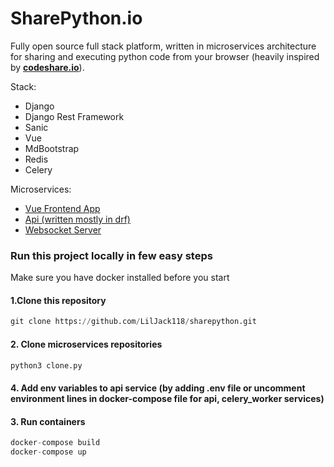 # SharePython.io
Fully open source full stack platform, written in microservices architecture for sharing and executing python code from your browser (heavily inspired by [**codeshare.io**](https://codeshare.io/ "codeshare.io")). 

Stack:
- Django
- Django Rest Framework
- Sanic
- Vue
- MdBootstrap
- Redis
- Celery

Microservices:
- [Vue Frontend App](https://github.com/LilJack118/sharepython-frontend "Vue Frontend App")
- [Api (written mostly in drf)](https://github.com/LilJack118/sharepython-api "Api (written mostly in drf)")
- [Websocket Server](https://github.com/LilJack118/sharepython-websocket-server "Websocket Server")

### Run this project locally in few easy steps
Make sure you have docker installed before you start

#### 1.Clone this repository
```python
git clone https://github.com/LilJack118/sharepython.git
```

#### 2. Clone microservices repositories
```python
python3 clone.py
```

#### 4. Add env variables to api service (by adding .env file or uncomment environment lines in docker-compose file for api, celery_worker services)

#### 3. Run containers
```python
docker-compose build
docker-compose up
```

